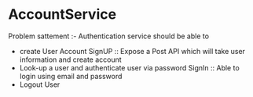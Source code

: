 # AccountService

Problem sattement :- 
Authentication service should be able to 
- create User Account 
    SignUP :: Expose a Post API which will take user information and create account 
- Look-up a user and authenticate user via password 
  SignIn :: Able to login using email and password 
- Logout User
